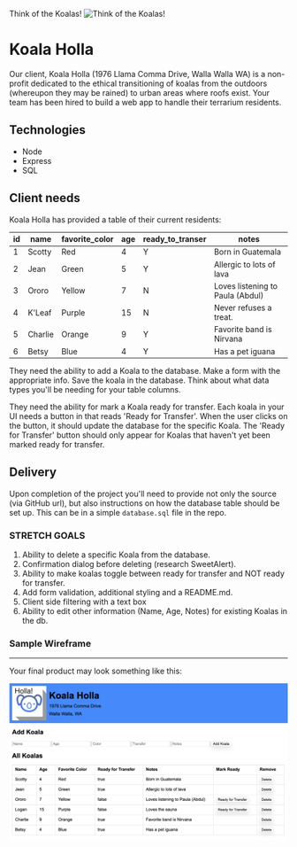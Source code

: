 Think of the Koalas!
![Think of the Koalas!](https://i.makeagif.com/media/8-22-2014/GO_DT4.gif)


Koala Holla
===========

Our client, Koala Holla (1976 Llama Comma Drive, Walla Walla WA) is a non-profit dedicated to the ethical transitioning of koalas from the outdoors (whereupon they may be rained) to urban areas where roofs exist. Your team has been hired to build a web app to handle their terrarium residents.

Technologies
------------
* Node
* Express
* SQL

Client needs
------------
Koala Holla has provided a table of their current residents:

| id | name    | favorite_color | age | ready_to_transer | notes                            |
|----|---------|--------|-----|------------------|----------------------------------|
| 1  | Scotty  | Red      | 4   | Y                | Born in Guatemala                |
| 2  | Jean    | Green      | 5   | Y                | Allergic to lots of lava         |
| 3  | Ororo   | Yellow      | 7   | N                | Loves listening to Paula (Abdul) |
| 4  | K'Leaf   | Purple      | 15  | N                | Never refuses a treat.                  |
| 5  | Charlie | Orange      | 9   | Y                | Favorite band is Nirvana         |
| 6  | Betsy   | Blue      | 4   | Y                | Has a pet iguana                 |

They need the ability to add a Koala to the database. Make a form with the appropriate info. Save the koala in the database. Think about what data types you'll be needing for your table columns.  

They need the ability for mark a Koala ready for transfer. Each koala in your UI needs a button in that reads 'Ready for Transfer'. When the user clicks on the button, it should update the database for the specific Koala. The 'Ready for Transfer' button should only appear for Koalas that haven't yet been marked ready for transfer.

Delivery
--------
Upon completion of the project you'll need to provide not only the source (via GitHub url), but also instructions on how the database table should be set up. This can be in a simple `database.sql` file in the repo.

### STRETCH GOALS

1. Ability to delete a specific Koala from the database.  
2. Confirmation dialog before deleting (research SweetAlert).
3. Ability to make koalas toggle between ready for transfer and NOT ready for transfer.
4. Add form validation, additional styling and a README.md.
5. Client side filtering with a text box
6. Ability to edit other information (Name, Age, Notes) for existing Koalas in the db.



### Sample Wireframe
--------
Your final product may look something like this:

![sample](sample.png)
